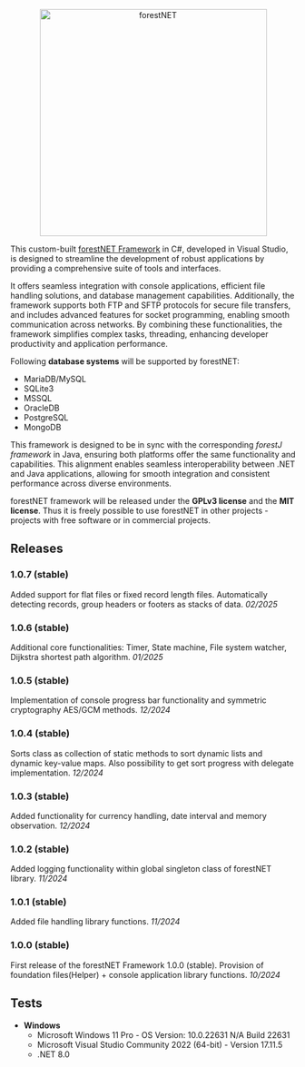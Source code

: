 <p align="center">
  <a href="https://forestany.net/" target="_blank">
    <img alt="forestNET" src="https://forestany.net/pngs/fnet-logo.png" width="400">
  </a>
</p>

This custom-built [forestNET Framework](https://forestany.net/fnet.php) in C#, developed in Visual Studio, is designed to streamline the development of robust applications by providing a comprehensive suite of tools and interfaces.

It offers seamless integration with console applications, efficient file handling solutions, and database management capabilities. Additionally, the framework supports both FTP and SFTP protocols for secure file transfers, and includes advanced features for socket programming, enabling smooth communication across networks. By combining these functionalities, the framework simplifies complex tasks, threading, enhancing developer productivity and application performance.

Following **database systems** will be supported by forestNET:

* MariaDB/MySQL
* SQLite3
* MSSQL
* OracleDB
* PostgreSQL
* MongoDB

This framework is designed to be in sync with the corresponding *forestJ framework* in Java, ensuring both platforms offer the same functionality and capabilities. This alignment enables seamless interoperability between .NET and Java applications, allowing for smooth integration and consistent performance across diverse environments.

forestNET framework will be released under the **GPLv3 license** and the **MIT license**. Thus it is freely possible to use forestNET in other projects - projects with free software or in commercial projects.

## Releases

### 1.0.7 (stable)
Added support for flat files or fixed record length files. Automatically detecting records, group headers or footers as stacks of data. *02/2025*

### 1.0.6 (stable)
Additional core functionalities: Timer, State machine, File system watcher, Dijkstra shortest path algorithm. *01/2025*

### 1.0.5 (stable)
Implementation of console progress bar functionality and symmetric cryptography AES/GCM methods. *12/2024*

### 1.0.4 (stable)
Sorts class as collection of static methods to sort dynamic lists and dynamic key-value maps. Also possibility to get sort progress with delegate implementation. *12/2024*

### 1.0.3 (stable)
Added functionality for currency handling, date interval and memory observation. *12/2024*

### 1.0.2 (stable)
Added logging functionality within global singleton class of forestNET library. *11/2024*

### 1.0.1 (stable)
Added file handling library functions. *11/2024*

### 1.0.0 (stable)
First release of the forestNET Framework 1.0.0 (stable). Provision of foundation files(Helper) + console application library functions. *10/2024*

## Tests

* **Windows**
	* Microsoft Windows 11 Pro - OS Version: 10.0.22631 N/A Build 22631
	* Microsoft Visual Studio Community 2022 (64-bit) - Version 17.11.5
  * .NET 8.0
